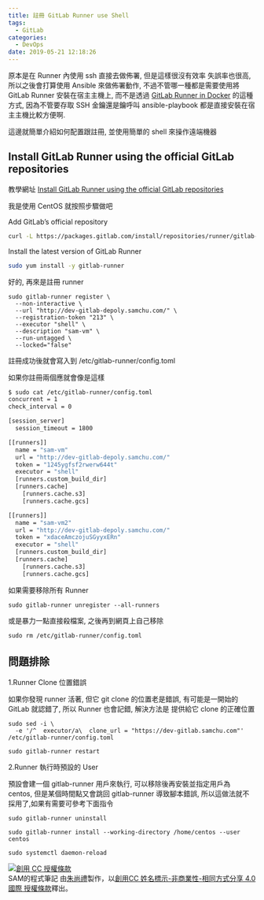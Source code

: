 ```yaml
---
title: 註冊 GitLab Runner use Shell
tags:
  - GitLab
categories:
  - DevOps
date: 2019-05-21 12:18:26
---
```


原本是在 Runner 內使用 ssh 直接去做佈署, 但是這樣很沒有效率 失誤率也很高, 所以之後會打算使用 Ansible 來做佈署動作, 不過不管哪一種都是需要使用將GitLab Runner 安裝在宿主主機上, 而不是透過 [GitLab Runner in Docker](https://blog.samchu.dev/2019/05/02/%E8%A8%BB%E5%86%8A-GitLab-Runner-use-Docker/) 的這種方式, 因為不管要存取 SSH 金鑰還是鑰呼叫 ansible-playbook 都是直接安裝在宿主主機比較方便啊.

這邊就簡單介紹如何配置跟註冊, 並使用簡單的 shell 來操作遠端機器

<!--more-->

## Install GitLab Runner using the official GitLab repositories
教學網址 [Install GitLab Runner using the official GitLab repositories](https://docs.gitlab.com/runner/install/linux-repository.html)

我是使用 CentOS 就按照步驟做吧  

Add GitLab’s official repository
``` bash
curl -L https://packages.gitlab.com/install/repositories/runner/gitlab-runner/script.rpm.sh | sudo bash
```

Install the latest version of GitLab Runner
``` bash
sudo yum install -y gitlab-runner
```

好的, 再來是註冊 runner
```
sudo gitlab-runner register \
  --non-interactive \
  --url "http://dev-gitlab-depoly.samchu.com/" \
  --registration-token "213" \
  --executor "shell" \
  --description "sam-vm" \
  --run-untagged \
  --locked="false"
```
註冊成功後就會寫入到 /etc/gitlab-runner/config.toml  

如果你註冊兩個應就會像是這樣
``` bash
$ sudo cat /etc/gitlab-runner/config.toml
concurrent = 1
check_interval = 0

[session_server]
  session_timeout = 1800

[[runners]]
  name = "sam-vm"
  url = "http://dev-gitlab-depoly.samchu.com/"
  token = "1245ygfsf2rwerw644t"
  executor = "shell"
  [runners.custom_build_dir]
  [runners.cache]
    [runners.cache.s3]
    [runners.cache.gcs]

[[runners]]
  name = "sam-vm2"
  url = "http://dev-gitlab-depoly.samchu.com/"
  token = "xdaceAmczojuSGyyxERn"
  executor = "shell"
  [runners.custom_build_dir]
  [runners.cache]
    [runners.cache.s3]
    [runners.cache.gcs]
```


如果需要移除所有 Runner
```
sudo gitlab-runner unregister --all-runners
```

或是暴力一點直接殺檔案, 之後再到網頁上自己移除
```
sudo rm /etc/gitlab-runner/config.toml
```

## 問題排除

1.Runner Clone 位置錯誤

如果你發現 runner 活著, 但它 git clone 的位置老是錯誤, 有可能是一開始的 GitLab 就認錯了, 所以 Runner 也會記錯, 解決方法是 提供給它 clone 的正確位置
```
sudo sed -i \
  -e '/^  executor/a\  clone_url = "https://dev-gitlab.samchu.com"' /etc/gitlab-runner/config.toml

sudo gitlab-runner restart
```

2.Runner 執行時預設的 User

預設會建一個 gitlab-runner 用戶來執行, 可以移除後再安裝並指定用戶為 centos, 但是某個時間點又會跳回 gitlab-runner 導致腳本錯誤, 所以這做法就不採用了,如果有需要可參考下面指令
```
sudo gitlab-runner uninstall

sudo gitlab-runner install --working-directory /home/centos --user centos

sudo systemctl daemon-reload
```

<a rel="license" href="http://creativecommons.org/licenses/by-nc-sa/4.0/"><img alt="創用 CC 授權條款" style="border-width:0" src="https://i.creativecommons.org/l/by-nc-sa/4.0/88x31.png" /></a><br /><span xmlns:dct="http://purl.org/dc/terms/" property="dct:title">SAM的程式筆記 </span>由<a xmlns:cc="http://creativecommons.org/ns#" href="https://blog.samchu.dev/" property="cc:attributionName" rel="cc:attributionURL">朱尚禮</a>製作，以<a rel="license" href="http://creativecommons.org/licenses/by-nc-sa/4.0/">創用CC 姓名標示-非商業性-相同方式分享 4.0 國際 授權條款</a>釋出。
